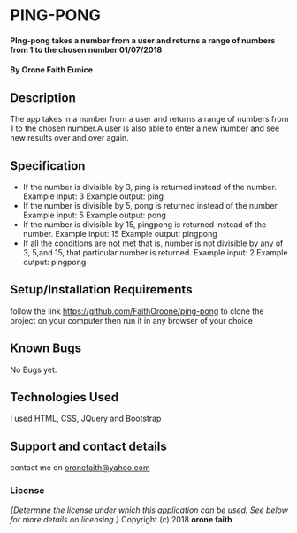 # PING-PONG
#### PIng-pong takes a number from a user and returns a range of numbers from 1 to the chosen number  01/07/2018
#### By **Orone Faith Eunice**
## Description
The app takes in a number from a user and returns a range of numbers from 1 to the chosen number.A user is also able to enter a new number and see new results over and over again.
## Specification
* If the number is divisible by 3, ping is returned instead of the number.
Example input: 3
Example output: ping
* If the number is divisible by 5, pong is returned instead of the number.
Example input: 5
Example output: pong
* If the number is divisible by 15, pingpong is returned instead of the number.
Example input: 15
Example output: pingpong
* If all the conditions are not met that is, number is not divisible by any of 3, 5,and 15, that particular number is returned.
Example input: 2
Example output: pingpong
## Setup/Installation Requirements
follow the link https://github.com/FaithOroone/ping-pong to clone the project on your computer then run it in any browser of your choice
## Known Bugs
No Bugs yet.
## Technologies Used
I used HTML, CSS, JQuery and Bootstrap
## Support and contact details
contact me on oronefaith@yahoo.com
### License
*{Determine the license under which this application can be used.  See below for more details on licensing.}*
Copyright (c) 2018 **orone faith**
